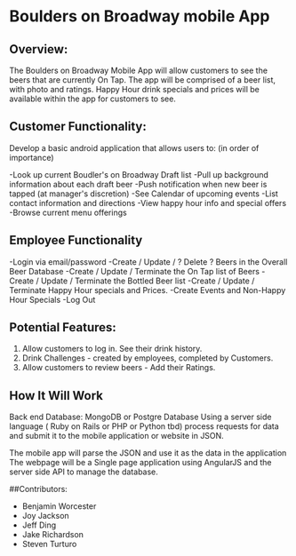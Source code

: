 # Boulders on Broadway mobile App

## Overview:
  The Boulders on Broadway Mobile App will allow customers to see the beers that are
  currently On Tap. The app will be comprised of a beer list, with photo and ratings.
  Happy Hour drink specials and prices will be available within the app for customers
  to see.
  
## Customer Functionality: 
Develop a basic android application that allows users to: (in order of importance)

-Look up current Boudler's on Broadway Draft list
-Pull up background information about each draft beer
-Push notification when new beer is tapped (at manager's discretion)
-See Calendar of upcoming events
-List contact information and directions
-View happy hour info and special offers
-Browse current menu offerings

## Employee Functionality

  -Login via email/password
  -Create / Update / ? Delete ? Beers in the Overall Beer Database
  -Create / Update / Terminate the On Tap list of Beers
  -Create / Update / Terminate the Bottled Beer list
  -Create / Update / Terminate Happy Hour specials and Prices.
  -Create Events and Non-Happy Hour Specials
  -Log Out

##   Potential Features:
  1. Allow customers to log in. See their drink history.
  2. Drink Challenges - created by employees, completed by Customers.
  3. Allow customers to review beers - Add their Ratings.
  
## How It Will Work

  Back end Database: MongoDB or Postgre Database
  Using a server side language ( Ruby on Rails or PHP or Python tbd) process requests for data and 
  submit it to the mobile application or website in JSON.
  
  The mobile app will parse the JSON and use it as the data in the application
  The webpage will be a Single page application using AngularJS and the server side API to manage the database.

##Contributors:

  - Benjamin Worcester
  - Joy Jackson
  - Jeff Ding
  - Jake Richardson 
  - Steven Turturo

